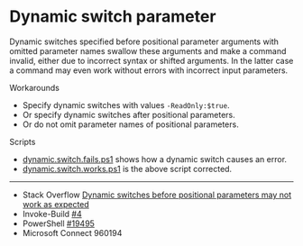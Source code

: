 # Dynamic switch parameter

Dynamic switches specified before positional parameter arguments with omitted
parameter names swallow these arguments and make a command invalid, either due
to incorrect syntax or shifted arguments. In the latter case a command may even
work without errors with incorrect input parameters.

Workarounds

- Specify dynamic switches with values `-ReadOnly:$true`.
- Or specify dynamic switches after positional parameters.
- Or do not omit parameter names of positional parameters.

Scripts

- [dynamic.switch.fails.ps1](dynamic.switch.fails.ps1) shows how a dynamic switch causes an error.
- [dynamic.switch.works.ps1](dynamic.switch.works.ps1) is the above script corrected.

---

- Stack Overflow [Dynamic switches before positional parameters may not work as expected](http://stackoverflow.com/q/25560038/323582)
- Invoke-Build [#4](https://github.com/nightroman/Invoke-Build/issues/4)
- PowerShell [#19495](https://github.com/PowerShell/PowerShell/issues/19495)
- Microsoft Connect 960194
